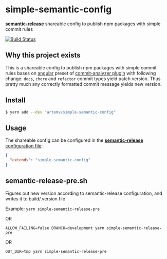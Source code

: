 # simple-semantic-config

[**semantic-release**](https://github.com/semantic-release/semantic-release) shareable config to publish npm packages with simple commit rules

[![Build Status](https://travis-ci.org/artemv/simple-semantic-config.svg?branch=master)](https://travis-ci.org/artemv/simple-semantic-config)

## Why this project exists
This is a shareable config to publish npm packages with simple commit rules bases on 
[angular](https://github.com/conventional-changelog/conventional-changelog/tree/master/packages/conventional-changelog-angular) 
preset of [commit-analyzer plugin](https://github.com/semantic-release/commit-analyzer#usage) with following change:
`docs`, `chore` and `refactor` commit types yield patch version.
Thus pretty much any correctly formatted commit message yields new version.

## Install

```bash
$ yarn add --dev "artemv/simple-semantic-config"
```

## Usage

The shareable config can be configured in the [**semantic-release** configuration file](https://github.com/semantic-release/semantic-release/blob/master/docs/usage/configuration.md#configuration):

```json
{
  "extends": "simple-semantic-config"
}
```

## semantic-release-pre.sh

Figures out new version according to semantic-release configuration, and writes it to build/.version file

Example: `yarn simple-semantic-release-pre`

OR

`ALLOW_FAILING=false BRANCH=development yarn simple-semantic-release-pre`

OR

`OUT_DIR=tmp yarn simple-semantic-release-pre`

